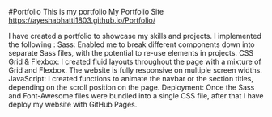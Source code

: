 #Portfolio
This is my portfolio
My Portfolio Site
https://ayeshabhatti1803.github.io/Portfolio/

I have created a portfolio to showcase my skills and projects.
I implemented the following :
Sass:
Enabled me to break different components down into separate Sass files, with the potential to re-use elements in projects.
CSS Grid & Flexbox:
I created fluid layouts throughout the page with a mixture of Grid and Flexbox. The website is fully responsive on multiple screen widths.
JavaScript:
I created functions to animate the navbar or the section titles, depending on the scroll position on the page.
Deployment:
Once the Sass and Font-Awesome files were bundled into a single CSS file, after that I have deploy my website with GitHub Pages.
